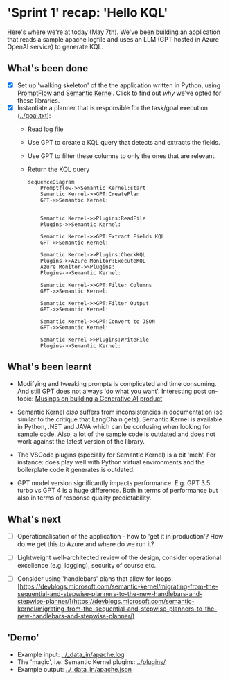 # 'Sprint 1' recap: 'Hello KQL'
Here's where we're at today (May 7th). We've been building an application that reads a sample apache logfile and uses an LLM (GPT hosted in Azure OpenAI service) to generate KQL.

## What's been done

- [x] Set up 'walking skeleton' of the the application written in Python, using [PromptFlow](./adr_promptflow.md) and [Semantic Kernel](./adr_semantic_kernel.md). Click to find out _why_ we've opted for these libraries.
- [x] Instantiate a planner that is responsible for the task/goal execution ([../goal.txt](../goal.txt)):
  - Read log file
  - Use GPT to create a KQL query that detects and extracts the fields.
  - Use GPT to filter these columns to only the ones that are relevant.
  - Return the KQL query


    ```mermaid
    sequenceDiagram
        Promptflow->>Semantic Kernel:start
        Semantic Kernel->>GPT:CreatePlan
        GPT->>Semantic Kernel: 


        Semantic Kernel->>Plugins:ReadFile
        Plugins->>Semantic Kernel: 

        Semantic Kernel->>GPT:Extract Fields KQL
        GPT->>Semantic Kernel: 

        Semantic Kernel->>Plugins:CheckKQL
        Plugins->>Azure Monitor:ExecuteKQL
        Azure Monitor->>Plugins: 
        Plugins->>Semantic Kernel: 

        Semantic Kernel->>GPT:Filter Columns
        GPT->>Semantic Kernel: 
        
        Semantic Kernel->>GPT:Filter Output
        GPT->>Semantic Kernel: 
        
        Semantic Kernel->>GPT:Convert to JSON
        GPT->>Semantic Kernel: 

        Semantic Kernel->>Plugins:WriteFile
        Plugins->>Semantic Kernel: 
    ```


## What's been learnt

- Modifying and tweaking prompts is complicated and time consuming. And still GPT does not always 'do what you want'.
Interesting post on-topic: [Musings on building a Generative AI product](https://www.linkedin.com/blog/engineering/generative-ai/musings-on-building-a-generative-ai-product)

- Semantic Kernel _also_ suffers from inconsistencies in documentation (so similar to the critique that LangChain gets). Semantic Kernel is available in Python, .NET and JAVA which can be confusing when looking for sample code. Also, a lot of the sample code is outdated and does not work against the latest version of the library.

- The VSCode plugins (specially for Semantic Kernel) is a bit 'meh'. For instance: does play well with Python virtual environments and the boilerplate code it generates is outdated.

- GPT model version significantly impacts performance. E.g. GPT 3.5 turbo vs GPT 4 is a huge difference. Both in terms of performance but also in terms of response quality predictability.

## What's next

- [ ] Operationalisation of the application - how to 'get it in production'? How do we get this to Azure and where do we run it?
- [ ] Lightweight well-architected review of the design, consider operational excellence (e.g. logging), security of course etc.
- [ ] Consider using 'handlebars' plans that allow for loops: [https://devblogs.microsoft.com/semantic-kernel/migrating-from-the-sequential-and-stepwise-planners-to-the-new-handlebars-and-stepwise-planner/](https://devblogs.microsoft.com/semantic-kernel/migrating-from-the-sequential-and-stepwise-planners-to-the-new-handlebars-and-stepwise-planner/)


## 'Demo'

- Example input: [../_data_in/apache.log](../_data_in/apache.log)
- The 'magic', i.e. Semantic Kernel plugins: [../plugins/](../plugins/)
- Example output: [../_data_in/apache.json](../_data_in/apache.json)
